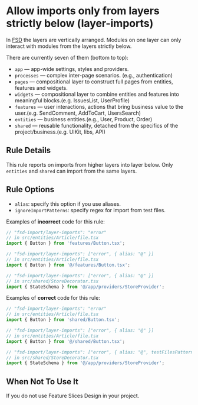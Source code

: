 # Allow imports only from layers strictly below (layer-imports)

In [FSD](https://feature-sliced.design/docs/get-started/overview) the layers are vertically arranged. 
Modules on one layer can only interact with modules from the layers strictly below.

There are currently seven of them (bottom to top):

* `app` — app-wide settings, styles and providers.
* `processes` — complex inter-page scenarios. (e.g., authentication)
* `pages` — compositional layer to construct full pages from entities, features and widgets.
* `widgets` — compositional layer to combine entities and features into meaningful blocks.(e.g. IssuesList, UserProfile)
* `features` — user interactions, actions that bring business value to the user.(e.g. SendComment, AddToCart, UsersSearch)
* `entities` — business entities.(e.g., User, Product, Order)
* `shared` — reusable functionality, detached from the specifics of the project/business.(e.g. UIKit, libs, API)

## Rule Details

This rule reports on imports from higher layers into layer below. Only `entities` and `shared` can import from the same layers.

## Rule Options

* `alias`: specify this option if you use aliases.
* `ignoreImportPatterns`: specify regex for import from test files.

Examples of **incorrect** code for this rule:

```js
// "fsd-import/layer-imports": "error"
// in src/entities/Article/file.tsx
import { Button } from 'features/Button.tsx';

// "fsd-import/layer-imports": ["error", { alias: "@" }]
// in src/entities/Article/file.tsx
import { Button } from '@/features/Button.tsx';

// "fsd-import/layer-imports": ["error", { alias: "@" }]
// in src/shared/StoreDecorator.tsx
import { StateSchema } from '@/app/providers/StoreProvider';
```

Examples of **correct** code for this rule:

```js
// "fsd-import/layer-imports": "error"
// in src/entities/Article/file.tsx
import { Button } from 'shared/Button.tsx';

// "fsd-import/layer-imports": ["error", { alias: "@" }]
// in src/entities/Article/file.tsx
import { Button } from '@/shared/Button.tsx';

// "fsd-import/layer-imports": ["error", { alias: "@", testFilesPatterns: ['**/StoreDecorator.tsx'] }]
// in src/shared/StoreDecorator.tsx
import { StateSchema } from '@/app/providers/StoreProvider';
```

## When Not To Use It

If you do not use Feature Slices Design in your project.
